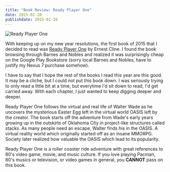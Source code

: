 ```yaml
---
title: "Book Review: Ready Player One"
date: 2015-01-28
publishdate: 2015-01-28
---
```


![Ready Player One](https://encrypted.google.com/books/content/images/frontcover/FY_HWAcm10MC?fife=w300-rw)

With keeping up on my new year resolutions, the first book of 2015 that I decided to read was [Ready Player One](https://play.google.com/store/books/details/Ernest_Cline_Ready_Player_One?id=FY_HWAcm10MC) by Ernest Cline. I found the book browsing through Barnes and Nobles and realized it was surprisingly cheap on the Google Play Bookstore (sorry local Barnes and Nobles, have to justify my Nexus 7 purchase somehow).

I have to say that I hope the rest of the books I read this year are this good. It may be a cliche, but I could not put this book down. I was seriously trying to only read a little bit at a time, but everytime I'd sit down to read, I'd get carried away. With each chapter, I just wanted to keep digging deeper and deeper.

Ready Player One follows the virtual and real life of Walter Wade as he uncovers the mysterious Easter Egg left in the virtual world OASIS left by the creator. The book starts off the adventure from Wade's early years growing up in the outskirts of Oklahoma City in project-like structures called stacks. As many people need an escape, Walter finds his in the OASIS. A virtual reality world which originally started off as an insane MMORPG. Society later realized how valuable the OASIS which lead to its popularity.

Ready Player One is a roller coaster ride adventure with great references to 80's video game, movie, and music culture. If you love playing Pacman, 80's musics or television, or video games in general, you **CANNOT** pass on this book.
